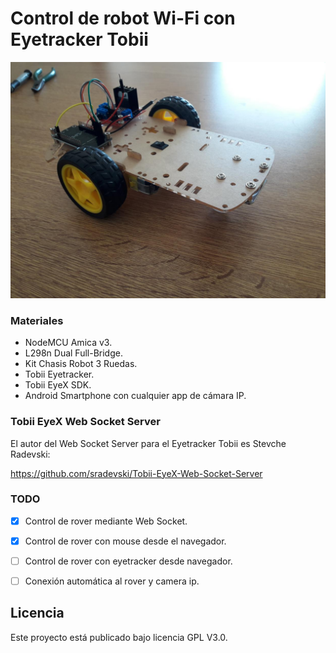 # Control de robot Wi-Fi con Eyetracker Tobii

![Foto](Img/photo.jpg)

### Materiales

  - NodeMCU Amica v3.
  - L298n Dual Full-Bridge. 
  - Kit Chasis Robot 3 Ruedas.
  - Tobii Eyetracker.
  - Tobii EyeX SDK.
  - Android Smartphone con cualquier app de cámara IP.


### Tobii EyeX Web Socket Server

El autor del Web Socket Server para el Eyetracker Tobii es Stevche Radevski:

https://github.com/sradevski/Tobii-EyeX-Web-Socket-Server


### TODO

- [x] Control de rover mediante Web Socket.
- [x] Control de rover con mouse desde el navegador.
- [ ] Control de rover con eyetracker desde navegador.
- [ ] Conexión automática al rover y camera ip.


## Licencia

Este proyecto está publicado bajo licencia GPL V3.0.